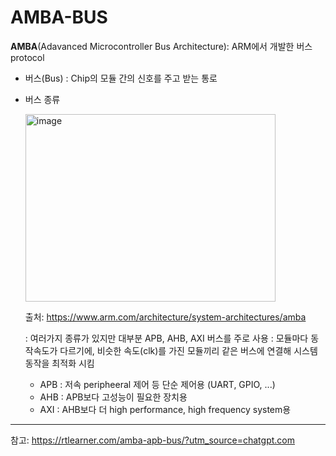 # AMBA-BUS
 **AMBA**(Adavanced Microcontroller Bus Architecture): ARM에서 개발한 버스 protocol
 * 버스(Bus)
   : Chip의 모듈 간의 신호를 주고 받는 통로
 
 * 버스 종류
   
   <img width="400" height="300" alt="image" src="https://github.com/user-attachments/assets/8463a4e2-f2a2-4ef3-a947-ce71ee9de13f" />

    출처: https://www.arm.com/architecture/system-architectures/amba
   
   : 여러가지 종류가 있지만 대부분 APB, AHB, AXI 버스를 주로 사용
   : 모듈마다 동작속도가 다르기에, 비슷한 속도(clk)를 가진 모듈끼리 같은 버스에 연결해 시스템 동작을 최적화 시킴
   - APB : 저속 peripheeral 제어 등 단순 제어용 (UART, GPIO, ...)  
   - AHB : APB보다 고성능이 필요한 장치용
   - AXI : AHB보다 더 high performance, high frequency system용
   

---
참고: https://rtlearner.com/amba-apb-bus/?utm_source=chatgpt.com
